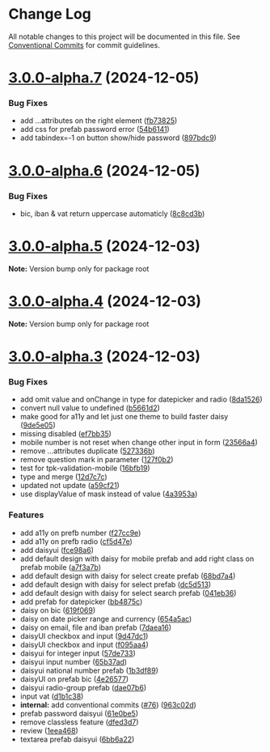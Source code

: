 # Change Log

All notable changes to this project will be documented in this file.
See [Conventional Commits](https://conventionalcommits.org) for commit guidelines.

# [3.0.0-alpha.7](https://github.com/TRIPTYK/ember-common-ui/compare/v3.0.0-alpha.6...v3.0.0-alpha.7) (2024-12-05)


### Bug Fixes

* add ...attributes on the right element ([fb73825](https://github.com/TRIPTYK/ember-common-ui/commit/fb738250f90effd1220466eb6aeec6673c58638c))
* add css for prefab password error ([54b6141](https://github.com/TRIPTYK/ember-common-ui/commit/54b61413173f81eef117ccd2183fef75ab183c5e))
* add tabindex=-1 on button show/hide password ([897bdc9](https://github.com/TRIPTYK/ember-common-ui/commit/897bdc97cd28ff72375e4747ea8b0d2451d0294f))





# [3.0.0-alpha.6](https://github.com/TRIPTYK/ember-common-ui/compare/v3.0.0-alpha.5...v3.0.0-alpha.6) (2024-12-05)


### Bug Fixes

* bic, iban & vat return uppercase automaticly ([8c8cd3b](https://github.com/TRIPTYK/ember-common-ui/commit/8c8cd3b080dd5126c7fb55a0f5c5d62976867a0d))





# [3.0.0-alpha.5](https://github.com/TRIPTYK/ember-common-ui/compare/v3.0.0-alpha.3...v3.0.0-alpha.5) (2024-12-03)

**Note:** Version bump only for package root





# [3.0.0-alpha.4](https://github.com/TRIPTYK/ember-common-ui/compare/v3.0.0-alpha.3...v3.0.0-alpha.4) (2024-12-03)

**Note:** Version bump only for package root





# [3.0.0-alpha.3](https://github.com/TRIPTYK/ember-common-ui/compare/v3.0.0-alpha.2...v3.0.0-alpha.3) (2024-12-03)


### Bug Fixes

* add omit value and onChange in type for datepicker and radio ([8da1526](https://github.com/TRIPTYK/ember-common-ui/commit/8da1526642f18ce3c05a3823d9266f6706f709dc))
* convert null value to undefined ([b5661d2](https://github.com/TRIPTYK/ember-common-ui/commit/b5661d24b7d76ad2563cbeada1c87af26da3e86c))
* make good for a11y and let just one theme to build faster daisy ([9de5e05](https://github.com/TRIPTYK/ember-common-ui/commit/9de5e05b1adcef966658d53527e77b9b85b34854))
* missing disabled ([ef7bb35](https://github.com/TRIPTYK/ember-common-ui/commit/ef7bb35c6722fe2c6bf5dd95a86b0f6a5e8e5509))
* mobile number is not reset when change other input in form ([23566a4](https://github.com/TRIPTYK/ember-common-ui/commit/23566a496b8a68961947d33cebd8eaf115d4c6d3))
* remove ...attributes duplicate ([527336b](https://github.com/TRIPTYK/ember-common-ui/commit/527336b205e35c0a86c06e6784369547b889995e))
* remove question mark in parameter ([127f0b2](https://github.com/TRIPTYK/ember-common-ui/commit/127f0b214bc415e66dabbf783d5eb8861061bd36))
* test for tpk-validation-mobile ([16bfb19](https://github.com/TRIPTYK/ember-common-ui/commit/16bfb19959cbaa4b047a4d278af8daf86efabab8))
* type and merge ([12d7c7c](https://github.com/TRIPTYK/ember-common-ui/commit/12d7c7c9950976db0e15f080a0b035ac63eba87b))
* updated not update ([a59cf21](https://github.com/TRIPTYK/ember-common-ui/commit/a59cf211e2441393f2ebbe7a79f3a5e70ba696f6))
* use displayValue of mask instead of value ([4a3953a](https://github.com/TRIPTYK/ember-common-ui/commit/4a3953a28e6398a88db24b8617bc37d7f57a6aca))


### Features

* add a11y on prefb number ([f27cc9e](https://github.com/TRIPTYK/ember-common-ui/commit/f27cc9e55536d237cc332072cef44b532e9e5472))
* add a11y on prefb radio ([cf5d47e](https://github.com/TRIPTYK/ember-common-ui/commit/cf5d47e0a4f7fb899747af02174c1006c71763ac))
* add daisyui ([fce98a6](https://github.com/TRIPTYK/ember-common-ui/commit/fce98a6d2d3aee0f864088193a3f21dcdafa0d88))
* add default design with daisy for mobile prefab and add right class on prefab mobile ([a7f3a7b](https://github.com/TRIPTYK/ember-common-ui/commit/a7f3a7bc5bf5deb7cff451c3d9e8843b86828f7e))
* add default design with daisy for select create prefab ([68bd7a4](https://github.com/TRIPTYK/ember-common-ui/commit/68bd7a4a5dc61edc34a7fba7ca6f534a6ddd44c6))
* add default design with daisy for select prefab ([dc5d513](https://github.com/TRIPTYK/ember-common-ui/commit/dc5d513e3603deecaf549986b1bdb1af54b159c5))
* add default design with daisy for select search prefab ([041eb36](https://github.com/TRIPTYK/ember-common-ui/commit/041eb36afc138fda0d8bc9f40052b78d56c2cb46))
* add prefab for datepicker ([bb4875c](https://github.com/TRIPTYK/ember-common-ui/commit/bb4875c53b6e82ad5890f99b851ed4c5d7d336c7))
* daisy on bic ([619f069](https://github.com/TRIPTYK/ember-common-ui/commit/619f0698e414eeeb1399f4fd8e6e9be2c30a9e9b))
* daisy on date picker range and currency ([654a5ac](https://github.com/TRIPTYK/ember-common-ui/commit/654a5ac31f8a566bd88de9a8d84295b5413fcaea))
* daisy on email, file and iban prefab ([7daea16](https://github.com/TRIPTYK/ember-common-ui/commit/7daea16d8ac59fed1af944ca3890c9ded5ebd924))
* daisyUI checkbox and input ([9d47dc1](https://github.com/TRIPTYK/ember-common-ui/commit/9d47dc1a8b48df7fedcf2706a3f6d5569d83a009))
* daisyUI checkbox and input ([f095aa4](https://github.com/TRIPTYK/ember-common-ui/commit/f095aa4fe4520d5c5ccb5224b05e84345ab1f5d3))
* daisyui for integer input ([57de733](https://github.com/TRIPTYK/ember-common-ui/commit/57de733126c6802a87df375d2d8f3a3415d979d2))
* daisyui input number ([65b37ad](https://github.com/TRIPTYK/ember-common-ui/commit/65b37ade0ba9ec06408e3d0d00f2d31f583559a7))
* daisyui national number prefab ([1b3df89](https://github.com/TRIPTYK/ember-common-ui/commit/1b3df895c231e01c33568dbeb126234dd6e58bb1))
* daisyUI on prefab bic ([4e26577](https://github.com/TRIPTYK/ember-common-ui/commit/4e265774f9cad0bad5ea5902b6085ebe02e7f8c0))
* daisyui radio-group prefab ([dae07b6](https://github.com/TRIPTYK/ember-common-ui/commit/dae07b60948852da9770d37de13a1086dc06d289))
* input vat ([d1b1c38](https://github.com/TRIPTYK/ember-common-ui/commit/d1b1c3810fda38b106721d8fa984bdfa5da16fe4))
* **internal:** add conventional commits ([#76](https://github.com/TRIPTYK/ember-common-ui/issues/76)) ([963c02d](https://github.com/TRIPTYK/ember-common-ui/commit/963c02d2764d955da726c077476a025374caaf13))
* prefab password daisyui ([61e0be5](https://github.com/TRIPTYK/ember-common-ui/commit/61e0be57c55170d72210ba44e928d6d6616f598b))
* remove classless feature ([dfed3d7](https://github.com/TRIPTYK/ember-common-ui/commit/dfed3d7226288bc84824f72f8f69174380604d97))
* review ([1eea468](https://github.com/TRIPTYK/ember-common-ui/commit/1eea468820144f45eb0015b3635bbfffceb15968))
* textarea prefab daisyui ([6bb6a22](https://github.com/TRIPTYK/ember-common-ui/commit/6bb6a222873142584439dcd5aa6e5cebfd2c86e5))
